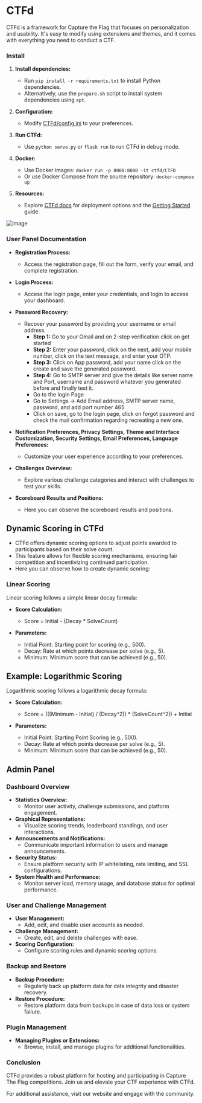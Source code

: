 # CTFd

CTFd is a framework for Capture the Flag that focuses on personalization and usability. It's easy to modify using extensions and themes, and it comes with everything you need to conduct a CTF.

### Install

1. **Install dependencies:**
   - Run `pip install -r requirements.txt` to install Python dependencies.
   - Alternatively, use the `prepare.sh` script to install system dependencies using `apt`.

2. **Configuration:**
   - Modify [CTFd/config.ini](https://github.com/CTFd/CTFd/blob/master/CTFd/config.ini) to your preferences.

3. **Run CTFd:**
   - Use `python serve.py` or `flask run` to run CTFd in debug mode.

4. **Docker:**
   - Use Docker images: `docker run -p 8000:8000 -it ctfd/CTFD`
   - Or use Docker Compose from the source repository: `docker-compose up`

5. **Resources:**
   - Explore [CTFd docs](https://docs.ctfd.io/) for deployment options and the [Getting Started](https://docs.ctfd.io/tutorials/getting-started/) guide.

![image](https://github.com/JahnaviM77/Ltts/assets/54836333/073e1753-da80-41f2-a566-4e83ab6ed335)


### User Panel Documentation

- **Registration Process:**
  - Access the registration page, fill out the form, verify your email, and complete registration.

- **Login Process:**
  - Access the login page, enter your credentials, and login to access your dashboard.

- **Password Recovery:**
  - Recover your password by providing your username or email address.
    - **Step 1:** Go to your Gmail and on 2-step verification click on get started
    - **Step 2:** Enter your password, click on the next, add your mobile number, click on the text message, and enter your OTP.
    - **Step 3:** Click on App password, add your name click on the create and save the generated password.
    - **Step 4:** Go to SMTP server and give the details like server name and Port, username and password whatever you generated before and finally test it.
    - Go to the login Page
    - Go to Settings -> Add Email address, SMTP server name, password, and add port number 465
    - Click on save, go to the login page, click on forgot password and check the mail confirmation regarding recreating a new one.

- **Notification Preferences, Privacy Settings, Theme and Interface Customization, Security Settings, Email Preferences, Language Preferences:**
  - Customize your user experience according to your preferences.


- **Challenges Overview:**
  - Explore various challenge categories and interact with challenges to test your skills.

- **Scoreboard Results and Positions:**
  - Here you can observe the scoreboard results and positions.


## Dynamic Scoring in CTFd

- CTFd offers dynamic scoring options to adjust points awarded to participants based on their solve count. 
- This feature allows for flexible scoring mechanisms, ensuring fair competition and incentivizing continued participation.
- Here you can observe how to create dynamic scoring:


### Linear Scoring

Linear scoring follows a simple linear decay formula:

- **Score Calculation:**
  - Score = Initial - (Decay * SolveCount)

- **Parameters:**
  - Initial Point: Starting point for scoring (e.g., 500).
  - Decay: Rate at which points decrease per solve (e.g., 5).
  - Minimum: Minimum score that can be achieved (e.g., 50).


## Example: Logarithmic Scoring

Logarithmic scoring follows a logarithmic decay formula:

- **Score Calculation:**
  - Score = (((Minimum - Initial) / (Decay^2)) * (SolveCount^2)) + Initial

- **Parameters:**
  - Initial Point: Starting Point Scoring (e.g., 500).
  - Decay: Rate at which points decrease per solve (e.g., 5).
  - Minimum: Minimum score that can be achieved (e.g., 50).

## Admin Panel

### Dashboard Overview

- **Statistics Overview:**
  - Monitor user activity, challenge submissions, and platform engagement.
- **Graphical Representations:**
  - Visualize scoring trends, leaderboard standings, and user interactions.
- **Announcements and Notifications:**
  - Communicate important information to users and manage announcements.
- **Security Status:**
  - Ensure platform security with IP whitelisting, rate limiting, and SSL configurations.
- **System Health and Performance:**
  - Monitor server load, memory usage, and database status for optimal performance.

### User and Challenge Management

- **User Management:**
  - Add, edit, and disable user accounts as needed.
- **Challenge Management:**
  - Create, edit, and delete challenges with ease.
- **Scoring Configuration:**
  - Configure scoring rules and dynamic scoring options.


### Backup and Restore

- **Backup Procedure:**
  - Regularly back up platform data for data integrity and disaster recovery.
- **Restore Procedure:**
  - Restore platform data from backups in case of data loss or system failure.

### Plugin Management

- **Managing Plugins or Extensions:**
  - Browse, install, and manage plugins for additional functionalities.

### Conclusion

CTFd provides a robust platform for hosting and participating in Capture The Flag competitions. Join us and elevate your CTF experience with CTFd.

For additional assistance, visit our website and engage with the community.
